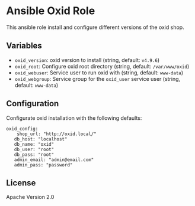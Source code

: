 # Ansible Oxid Role

This ansible role install and configure different versions of the oxid shop.

## Variables

* ``oxid_version``: oxid version to install (string, default: ``v4.9.6``)
* ``oxid_root``: Configure oxid root directory (string, default: ``/var/www/oxid``)
* ``oxid_webuser``: Service user to run oxid with (string, default: ``www-data``)
* ``oxid_webgroup``: Service group for the ``oxid_user`` service user (string, default: ``www-data``)

## Configuration

Configurate oxid installation with the following defaults:

```
oxid_config:
	shop_url: "http://oxid.local/"
   db_host: "localhost"
   db_name: "oxid"
   db_user: "root"
   db_pass: "root"
   admin_email: "admin@email.com"
   admin_pass: "password"
```

## License

Apache Version 2.0